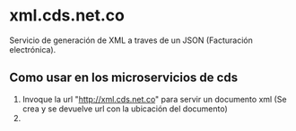 # xml.cds.net.co
Servicio de generación de XML a traves de un JSON (Facturación electrónica).

## Como usar en los microservicios de cds ##

1. Invoque la url "http://xml.cds.net.co"  para servir un documento xml 
    (Se crea y se devuelve url con la ubicación del documento)
2. 

